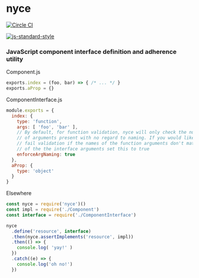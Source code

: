 
# nyce

[![Circle CI](https://circleci.com/gh/recursivefunk/nyce.png?circle-token=bad6c12dbdb5c68a744e9499c4303029aed34a55)](https://circleci.com/gh/recursivefunk/nyce)

[![js-standard-style](https://cdn.rawgit.com/feross/standard/master/badge.svg)](http://standardjs.com)

### JavaScript component interface definition and adherence utility

Component.js

```javascript
exports.index = (foo, bar) => { /* ... */ }
exports.aProp = {}
```

ComponentInterface.js

```javascript
module.exports = {
  index: {
    type: 'function',
    args: [ 'foo', 'bar' ],
    // By default, for function validation, nyce will only check the number
    // of arguments present with no regard to naming. If you would like to
    // fail validation if the names of the function arguments don't match the names
    // of the the interface arguments set this to true
    enforceArgNaming: true
  },
  aProp: {
    type: 'object'
  }
}

```

Elsewhere

```javascript
const nyce = require('nyce')()
const impl = require('./Component')
const interface = require('./ComponentInterface')

nyce
  .define('resource', interface)
  .then(nyce.assertImplements('resource', impl))
  .then(() => {
    console.log( 'yay!' )
  })
  .catch((e) => {
    console.log('oh no!')
  })

```

